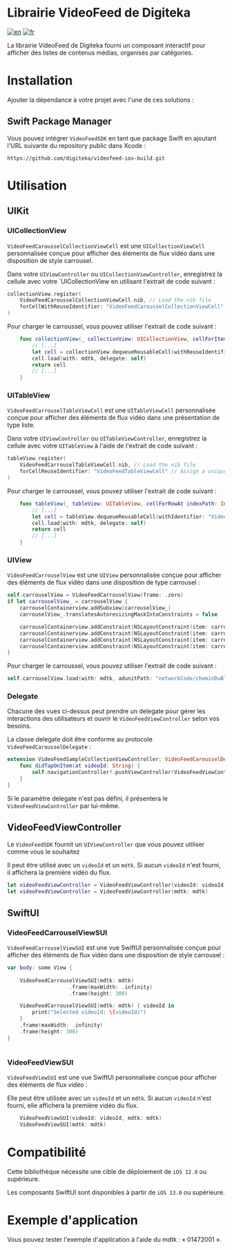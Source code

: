 # Librairie VideoFeed de Digiteka

[![en](https://img.shields.io/badge/lang-en-red.svg)](ReadMe.md)
[![fr](https://img.shields.io/badge/lang-fr-blue.svg)](ReadMe.fr.md)

La librairie VideoFeed de Digiteka fourni un composant interactif pour afficher des listes de contenus médias, organisés par catégories.

# Installation

Ajouter la dépendance à votre projet avec l'une de ces solutions :

## Swift Package Manager

Vous pouvez intégrer `VideoFeedSDK` en tant que package Swift en ajoutant l'URL suivante du repository public dans Xcode :

`https://github.com/digiteka/videofeed-ios-build.git`

# Utilisation

## UIKit

### UICollectionView

`VideoFeedCarousselCollectionViewCell` est une `UICollectionViewCell` personnalisée conçue pour afficher des éléments de flux vidéo dans une disposition de style carrousel.

Dans votre `UIViewController` ou `UICollectionViewController`, enregistrez la cellule avec votre `UICollectionView en utilisant l'extrait de code suivant :

```swift
collectionView.register(
    VideoFeedCarousselCollectionViewCell.nib, // Load the nib file
    forCellWithReuseIdentifier: "VideoFeedCarousselCollectionViewCell" // Assign a unique identifier
)
```

Pour charger le carroussel, vous pouvez utiliser l'extrait de code suivant :

```swift
    func collectionView(_ collectionView: UICollectionView, cellForItemAt indexPath: IndexPath) -> UICollectionViewCell {
        // [...]
        let cell = collectionView.dequeueReusableCell(withReuseIdentifier: "VideoFeedCarousselCollectionViewCell", for: indexPath) as! VideoFeedCarousselCollectionViewCell
        cell.load(with: mdtk, delegate: self)
        return cell
        // [...]
    }
```



### UITableView

`VideoFeedCarrouselTableViewCell` est une `UITableViewCell` personnalisée conçue pour afficher des éléments de flux vidéo dans une présentation de type liste.

Dans votre `UIViewController` ou `UITableViewController`, enregistrez la cellule avec votre `UITableView` à l'aide de l'extrait de code suivant :

```swift
tableView.register(
    VideoFeedCarrouselTableViewCell.nib, // Load the nib file
    forCellReuseIdentifier: "VideoFeedTableViewCell" // Assign a unique identifier
)
```

Pour charger le carroussel, vous pouvez utiliser l'extrait de code suivant :

```swift
    func tableView(_ tableView: UITableView, cellForRowAt indexPath: IndexPath) -> UITableViewCell {
        // [...]
        let cell = tableView.dequeueReusableCell(withIdentifier: "VideoFeedCarousselTableViewCell", for: indexPath) as! VideoFeedCarrouselTableViewCell
        cell.load(with: mdtk, delegate: self)
        return cell
        // [...]
    }
```

### UIView

`VideoFeedCarrouselView` est une `UIView` personnalisée conçue pour afficher des éléments de flux vidéo dans une disposition de type carrousel :

```swift
self.carrouselView = VideoFeedCarrouselView(frame: .zero)
if let carrouselView_ = carrouselView {
    carrouselContainerview.addSubview(carrouselView_)
    carrouselView_.translatesAutoresizingMaskIntoConstraints = false

    carrouselContainerview.addConstraint(NSLayoutConstraint(item: carrouselView_, attribute: .leading, relatedBy: .equal, toItem: carrouselContainerview, attribute: .leading, multiplier: 1.0, constant: 0))
    carrouselContainerview.addConstraint(NSLayoutConstraint(item: carrouselView_, attribute: .trailing, relatedBy: .equal, toItem: carrouselContainerview, attribute: .trailing, multiplier: 1.0, constant: 0))
    carrouselContainerview.addConstraint(NSLayoutConstraint(item: carrouselView_, attribute: .top, relatedBy: .equal, toItem: carrouselContainerview, attribute: .top, multiplier: 1.0, constant: 0))
    carrouselContainerview.addConstraint(NSLayoutConstraint(item: carrouselView_, attribute: .bottom, relatedBy: .equal, toItem: carrouselContainerview, attribute: .bottom, multiplier: 1.0, constant: 0))
}
```

Pour charger le carroussel, vous pouvez utiliser l'extrait de code suivant :

```swift
self.carrouselView.load(with: mdtk, adunitPath: "networkCode/cheminDuBlocdAnnonce", delegate: self)
```

### Delegate

Chacune des vues ci-dessus peut prendre un delegate pour gérer les interactions des utilisateurs et ouvrir le  `VideoFeedViewController` selon vos besoins.

La classe delegate doit être conforme au protocole `VideoFeedCarousselDelegate` :

```swift
extension VideoFeedSampleCollectionViewController: VideoFeedCarousselDelegate {
    func didTapOnItem(at videoId: String) {
        self.navigationController?.pushViewController(VideoFeedViewController(videoId: videoId, mdtk: mdtk), animated: true)
    }
}
```

Si le paramètre delegate n'est pas défini, il présentera le `VideoFeedViewController` par lui-même.

## VideoFeedViewController

Le `VideoFeedSDK` fournit un `UIViewController` que vous pouvez utiliser comme vous le souhaitez

Il peut être utilisé avec un `videoId` et un `mdtk`.
Si aucun `videoId` n'est fourni, il affichera la première vidéo du flux.

```swift
let videoFeedViewController = VideoFeedViewController(videoId: videoId, mdtk: mdtk)
let videoFeedViewController = VideoFeedViewController(mdtk: mdtk)
```
## SwiftUI

### VideoFeedCarrouselViewSUI

`VideoFeedCarrouselViewSUI` est une vue SwiftUI personnalisée conçue pour afficher des éléments de flux vidéo dans une disposition de style carrousel :

```swift
var body: some View {
    
    VideoFeedCarrouselViewSUI(mdtk: mdtk)
                    .frame(maxWidth: .infinity)
                    .frame(height: 300)

    VideoFeedCarrouselViewSUI(mdtk: mdtk) { videoId in
        print("Selected videoId: \(videoId)")
    }
    .frame(maxWidth: .infinity)
    .frame(height: 300)
}
 
```

### VideoFeedViewSUI

`VideoFeedViewSUI` est une vue SwiftUI personnalisée conçue pour afficher des éléments de flux vidéo :

Elle peut être utilisée avec un `videoId` et un `mdtk`.
Si aucun `videoId` n'est fourni, elle affichera la première vidéo du flux.

```swift
    VideoFeedViewSUI(videoId: videoId, mdtk: mdtk)
    VideoFeedViewSUI(mdtk: mdtk)
```




# Compatibilité


Cette bibliothèque nécessite une cible de déploiement de `iOS 12.0` ou supérieure.

Les composants SwiftUI sont disponibles à partir de `iOS 13.0` ou supérieure.

# Exemple d'application
Vous pouvez tester l'exemple d'application à l'aide du mdtk : « 01472001 ».
